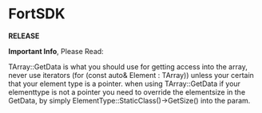 # FortSDK
**RELEASE**

**Important Info**, Please Read:


TArray::GetData is what you should use for getting access into the array, never use iterators (for (const auto& Element : TArray)) unless your certain that your element type is a pointer.
when using TArray::GetData if your elementtype is not a pointer you need to override the elementsize in the GetData, by simply ElementType::StaticClass()->GetSize() into the param.
